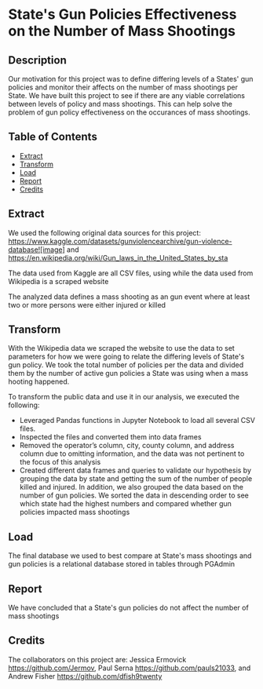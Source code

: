 # State's Gun Policies Effectiveness on the Number of Mass Shootings 

## Description

Our motivation for this project was to define differing levels of a States' gun policies and monitor their affects on the number of mass shootings per State.  We have built this project to see if there are any viable correlations between levels of policy and mass shootings.  This can help solve the problem of gun policy effectiveness on the occurances of mass shootings.  


## Table of Contents

- [Extract](#extract)
- [Transform](#transform)
- [Load](#load)
- [Report](#report)
- [Credits](#credits)





## Extract

We used the following original data sources for this project: https://www.kaggle.com/datasets/gunviolencearchive/gun-violence-database![image] and [https://en.wikipedia.org/wiki/Gun_laws_in_the_United_States_by_sta ](https://en.wikipedia.org/wiki/Gun_laws_in_the_United_States_by_state)

The data used from Kaggle are all CSV files, using while the data used from Wikipedia is a scraped website

The analyzed data defines a mass shooting as an gun event where at least two or more persons were either injured or killed

## Transform

With the Wikipedia data we scraped the website to use the data to set parameters for how we were going to relate the differing levels of State's gun policy.  We took the total number of policies per the data and divided them by the number of active gun policies a State was using when a mass hooting happened.

To transform the public data and use it in our analysis, we executed the following:
- Leveraged Pandas functions in Jupyter Notebook to load all several CSV files.
- Inspected the files and converted them into data frames
- Removed the operator’s column, city, county column, and address column due to omitting information, and the data was not pertinent to the focus of this analysis
- Created different data frames and queries to validate our hypothesis by grouping the data by state and getting the sum of the number of people killed and injured. In addition, we also grouped the data based on the number of gun policies. We sorted the data in descending order to see which state had the highest numbers and compared whether gun policies impacted mass shootings


                                      
                       
## Load

The final database we used to best compare at State's mass shootings and gun policies is a relational database stored in tables through PGAdmin



## Report

We have concluded that a State's gun policies do not affect the number of mass shootings


## Credits

The collaborators on this project are: Jessica Ermovick https://github.com/Jermov,
                                       Paul Serna https://github.com/pauls21033, and
                                       Andrew Fisher https://github.com/dfish9twenty
                                       
                                       




